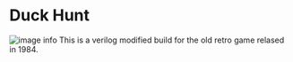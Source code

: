 # Duck Hunt 
![image info](./Pictures/duckhunt.png.webp)
This is a verilog modified build for the old retro game relased in 1984.
